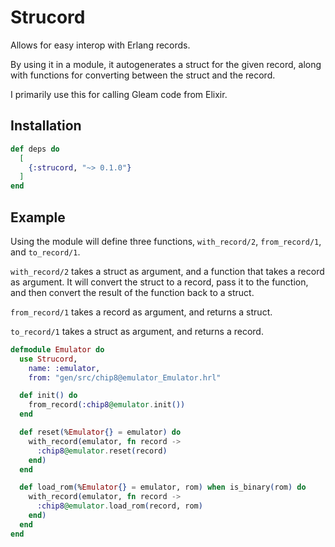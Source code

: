 # Strucord

Allows for easy interop with Erlang records.

By using it in a module, it autogenerates a struct for the given record, along with functions for converting between the struct and the record.

I primarily use this for calling Gleam code from Elixir.

## Installation

```elixir
def deps do
  [
    {:strucord, "~> 0.1.0"}
  ]
end
```

## Example

Using the module will define three functions, `with_record/2`, `from_record/1`, and `to_record/1`.

`with_record/2` takes a struct as argument, and a function that takes a record as argument. It will convert the struct to a record, pass it to the function, and then convert the result of the function back to a struct.

`from_record/1` takes a record as argument, and returns a struct.

`to_record/1` takes a struct as argument, and returns a record.

```elixir
defmodule Emulator do
  use Strucord,
    name: :emulator,
    from: "gen/src/chip8@emulator_Emulator.hrl"

  def init() do
    from_record(:chip8@emulator.init())
  end

  def reset(%Emulator{} = emulator) do
    with_record(emulator, fn record ->
      :chip8@emulator.reset(record)
    end)
  end

  def load_rom(%Emulator{} = emulator, rom) when is_binary(rom) do
    with_record(emulator, fn record ->
      :chip8@emulator.load_rom(record, rom)
    end)
  end
end
```
